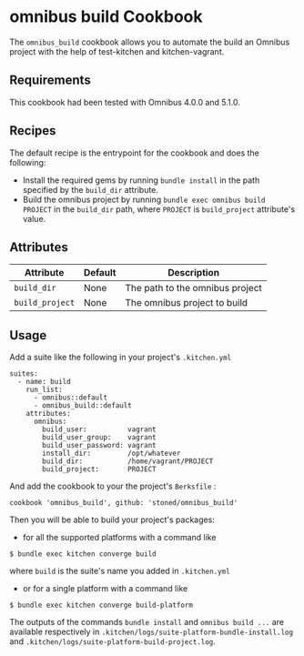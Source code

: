 omnibus build Cookbook
======================

The `omnibus_build` cookbook allows you to automate the build an Omnibus project
with the help of test-kitchen and kitchen-vagrant.

Requirements
------------
This cookbook had been tested with Omnibus 4.0.0 and 5.1.0.

Recipes
-------
The default recipe is the entrypoint for the cookbook and does the
following:

- Install the required gems by running `bundle install` in the path
specified by the `build_dir` attribute.
- Build the omnibus project by running `bundle exec omnibus build
PROJECT` in the `build_dir` path, where `PROJECT` is `build_project` attribute's value.

Attributes
----------
| Attribute       | Default   | Description                     |
|-----------------|-----------|---------------------------------|
| `build_dir`     | None      | The path to the omnibus project |
| `build_project` | None      | The omnibus project to build    |


Usage
-----
Add a suite like the following in your project's `.kitchen.yml`

```
suites:
  - name: build
    run_list:
      - omnibus::default
      - omnibus_build::default
    attributes:
      omnibus:
        build_user:          vagrant
        build_user_group:    vagrant
        build_user_password: vagrant
        install_dir:         /opt/whatever
        build_dir:           /home/vagrant/PROJECT
        build_project:       PROJECT
```

And add the cookbook to your the project's `Berksfile` :

```
cookbook 'omnibus_build', github: 'stoned/omnibus_build'
```

Then you will be able to build your project's packages:
- for all the supported platforms with a command like
```shell
$ bundle exec kitchen converge build
```
where `build` is the suite's name you added in `.kitchen.yml`
- or for a single platform with a command like
```shell
$ bundle exec kitchen converge build-platform
```

The outputs of the commands `bundle install` and `omnibus build ...` are
available respectively in `.kitchen/logs/suite-platform-bundle-install.log`
and `.kitchen/logs/suite-platform-build-project.log`.
